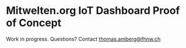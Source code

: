 # Mitwelten.org IoT Dashboard Proof of Concept
Work in progress. Questions? Contact [thomas.amberg@fhnw.ch](mailto:thomas.amberg@fhnw.ch)
